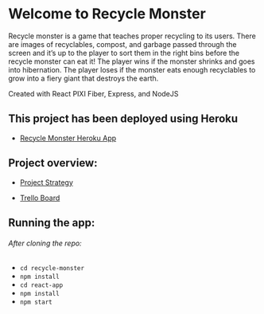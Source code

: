 # Welcome to Recycle Monster

Recycle monster is a game that teaches proper recycling to its users. There are images of recyclables, compost, and garbage passed through the screen and it’s up to the player to sort them in the right bins before the recycle monster can eat it! The player wins if the monster shrinks and goes into hibernation. The player loses if the monster eats enough recyclables to grow into a fiery giant that destroys the earth.

Created with React PIXI Fiber, Express, and NodeJS

## This project has been deployed using Heroku

- [Recycle Monster Heroku App](https://recycle-monster.herokuapp.com/)

## Project overview:

- [Project Strategy](https://docs.google.com/document/d/1RT8zBDGdXEcLAQNiVZaubnKyeLJ45xqeRmECqGXoui4/edit?usp=sharing)

- [Trello Board](https://trello.com/b/VjuLgiNc/recycle-monster)

## Running the app:

###### After cloning the repo:

- `cd recycle-monster`
- `npm install`
- `cd react-app`
- `npm install`
- `npm start`
